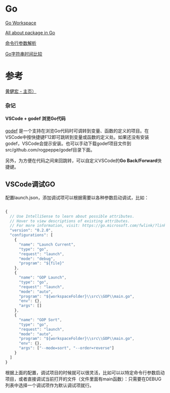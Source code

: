 # Go
[Go Workspace](https://github.com/ttyrion/Go-Web/blob/master/doc/workspace.md)

[All about package in Go](https://github.com/ttyrion/Go-Web/blob/master/doc/package.md)

[命令行参数解析](https://github.com/ttyrion/Go-Web/blob/master/doc/flag.md)

[Go字符串时间比较](https://github.com/ttyrion/Go-Web/blob/master/doc/time.md)


# 参考
[黄健宏 - 主页）](http://huangz.me/)

### 杂记
#### VSCode + godef 浏览Go代码
[godef](https://github.com/rogpeppe/godef) 是一个支持在浏览Go代码时可调转到变量、函数的定义的项目。在VSCode中按快捷键F12即可跳转到变量或函数的定义处。如果还没有安装godef，VSCode会提示安装。也可以手动下载godef项目文件到src/github.com/rogpeppe/godef目录下面。

另外，为方便在代码之间来回跳转，可以自定义VSCode的**Go Back/Forward**快捷键。


## VSCode调试GO
配置launch.json，添加调试项可以根据需要以各种参数启动调试，比如：
```javascript

{
  // Use IntelliSense to learn about possible attributes.
  // Hover to view descriptions of existing attributes.
  // For more information, visit: https://go.microsoft.com/fwlink/?linkid=830387
  "version": "0.2.0",
  "configurations": [
    {
      "name": "Launch Current",
      "type": "go",
      "request": "launch",
      "mode": "debug",
      "program": "${file}"
    },
    {
      "name": "GOP Launch",
      "type": "go",
      "request": "launch",
      "mode": "auto",
      "program": "${workspaceFolder}\\src\\GOP\\main.go",
      "env": {},
      "args": []
    },
    {
      "name": "GOP Sort",
      "type": "go",
      "request": "launch",
      "mode": "auto",
      "program": "${workspaceFolder}\\src\\GOP\\main.go",
      "env": {},
      "args": ["--mode=sort", "--order=reverse"]
    }
  ]
}

```
根据上面的配置，调试项目的时候就可以很灵活，比如可以以特定命令行参数启动项目，或者直接调试当前打开的文件（文件里面有main函数）：只需要在DEBUG列表中选择一个调试项作为默认调试项就行。